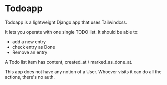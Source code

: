 # Todoapp

Todoapp is a lightweight Django app that uses Tailwindcss.

It lets you operate with one single TODO list.
It should be able to:
- add a new entry
- check entry as Done
- Remove an entry

A Todo list item has content, created_at / marked_as_done_at.

This app does not have any notion of a User. Whoever visits it can do all the actions, there's no auth.